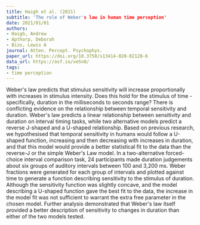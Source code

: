 ```yaml
---
title: Haigh et al. (2021)
subtitle: 'The role of Weber's law in human time perception'
date: 2021/01/01
authors:
- Haigh, Andrew
- Apthorp, Deborah
- Bizo, Lewis A
journal: Atten. Percept. Psychophys.
paper_url: https://doi.org/10.3758/s13414-020-02128-6
data_url: https://osf.io/ve5n8/
tags:
- time perception
---
```


Weber's law predicts that stimulus sensitivity will increase proportionally with increases in stimulus intensity. Does this hold for the stimulus of time - specifically, duration in the milliseconds to seconds range? There is conflicting evidence on the relationship between temporal sensitivity and duration. Weber's law predicts a linear relationship between sensitivity and duration on interval timing tasks, while two alternative models predict a reverse J-shaped and a U-shaped relationship. Based on previous research, we hypothesised that temporal sensitivity in humans would follow a U-shaped function, increasing and then decreasing with increases in duration, and that this model would provide a better statistical fit to the data than the reverse-J or the simple Weber's Law model. In a two-alternative forced-choice interval comparison task, 24 participants made duration judgements about six groups of auditory intervals between 100 and 3,200 ms. Weber fractions were generated for each group of intervals and plotted against time to generate a function describing sensitivity to the stimulus of duration. Although the sensitivity function was slightly concave, and the model describing a U-shaped function gave the best fit to the data, the increase in the model fit was not sufficient to warrant the extra free parameter in the chosen model. Further analysis demonstrated that Weber's law itself provided a better description of sensitivity to changes in duration than either of the two models tested.
